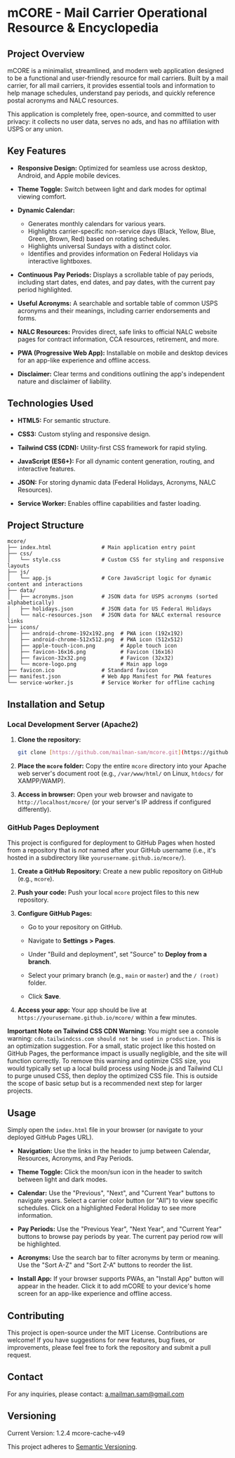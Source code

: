 # mCORE - Mail Carrier Operational Resource & Encyclopedia

## Project Overview

mCORE is a minimalist, streamlined, and modern web application designed to be a functional and user-friendly resource for mail carriers. Built by a mail carrier, for all mail carriers, it provides essential tools and information to help manage schedules, understand pay periods, and quickly reference postal acronyms and NALC resources.

This application is completely free, open-source, and committed to user privacy: it collects no user data, serves no ads, and has no affiliation with USPS or any union.

## Key Features

* **Responsive Design:** Optimized for seamless use across desktop, Android, and Apple mobile devices.

* **Theme Toggle:** Switch between light and dark modes for optimal viewing comfort.

* **Dynamic Calendar:**
    * Generates monthly calendars for various years.
    * Highlights carrier-specific non-service days (Black, Yellow, Blue, Green, Brown, Red) based on rotating schedules.
    * Highlights universal Sundays with a distinct color.
    * Identifies and provides information on Federal Holidays via interactive lightboxes.

* **Continuous Pay Periods:** Displays a scrollable table of pay periods, including start dates, end dates, and pay dates, with the current pay period highlighted.

* **Useful Acronyms:** A searchable and sortable table of common USPS acronyms and their meanings, including carrier endorsements and forms.

* **NALC Resources:** Provides direct, safe links to official NALC website pages for contract information, CCA resources, retirement, and more.

* **PWA (Progressive Web App):** Installable on mobile and desktop devices for an app-like experience and offline access.

* **Disclaimer:** Clear terms and conditions outlining the app's independent nature and disclaimer of liability.

## Technologies Used

* **HTML5:** For semantic structure.

* **CSS3:** Custom styling and responsive design.

* **Tailwind CSS (CDN):** Utility-first CSS framework for rapid styling.

* **JavaScript (ES6+):** For all dynamic content generation, routing, and interactive features.

* **JSON:** For storing dynamic data (Federal Holidays, Acronyms, NALC Resources).

* **Service Worker:** Enables offline capabilities and faster loading.

## Project Structure
````
mcore/
├── index.html                # Main application entry point
├── css/
│   └── style.css             # Custom CSS for styling and responsive layouts
├── js/
│   └── app.js                # Core JavaScript logic for dynamic content and interactions
├── data/
│   ├── acronyms.json         # JSON data for USPS acronyms (sorted alphabetically)
│   ├── holidays.json         # JSON data for US Federal Holidays
│   └── nalc-resources.json   # JSON data for NALC external resource links
├── icons/
│   ├── android-chrome-192x192.png  # PWA icon (192x192)
│   ├── android-chrome-512x512.png  # PWA icon (512x512)
│   ├── apple-touch-icon.png        # Apple touch icon
│   ├── favicon-16x16.png           # Favicon (16x16)
│   ├── favicon-32x32.png           # Favicon (32x32)
│   └── mcore-logo.png              # Main app logo
├── favicon.ico               # Standard favicon
├── manifest.json             # Web App Manifest for PWA features
└── service-worker.js         # Service Worker for offline caching
````

## Installation and Setup

### Local Development Server (Apache2)

1.  **Clone the repository:**

    ```bash
    git clone [https://github.com/mailman-sam/mcore.git](https://github.com/mailman-sam/mcore.git)
    ```

2.  **Place the `mcore` folder:** Copy the entire `mcore` directory into your Apache web server's document root (e.g., `/var/www/html/` on Linux, `htdocs/` for XAMPP/WAMP).

3.  **Access in browser:** Open your web browser and navigate to `http://localhost/mcore/` (or your server's IP address if configured differently).

### GitHub Pages Deployment

This project is configured for deployment to GitHub Pages when hosted from a repository that is *not* named after your GitHub username (i.e., it's hosted in a subdirectory like `yourusername.github.io/mcore/`).

1.  **Create a GitHub Repository:** Create a new public repository on GitHub (e.g., `mcore`).

2.  **Push your code:** Push your local `mcore` project files to this new repository.

3.  **Configure GitHub Pages:**

    * Go to your repository on GitHub.

    * Navigate to **Settings > Pages**.

    * Under "Build and deployment", set "Source" to **Deploy from a branch**.

    * Select your primary branch (e.g., `main` or `master`) and the `/ (root)` folder.

    * Click **Save**.

4.  **Access your app:** Your app should be live at `https://yourusername.github.io/mcore/` within a few minutes.

**Important Note on Tailwind CSS CDN Warning:**
You might see a console warning: `cdn.tailwindcss.com should not be used in production.` This is an optimization suggestion. For a small, static project like this hosted on GitHub Pages, the performance impact is usually negligible, and the site will function correctly. To remove this warning and optimize CSS size, you would typically set up a local build process using Node.js and Tailwind CLI to purge unused CSS, then deploy the optimized CSS file. This is outside the scope of basic setup but is a recommended next step for larger projects.

## Usage

Simply open the `index.html` file in your browser (or navigate to your deployed GitHub Pages URL).

* **Navigation:** Use the links in the header to jump between Calendar, Resources, Acronyms, and Pay Periods.

* **Theme Toggle:** Click the moon/sun icon in the header to switch between light and dark modes.

* **Calendar:** Use the "Previous", "Next", and "Current Year" buttons to navigate years. Select a carrier color button (or "All") to view specific schedules. Click on a highlighted Federal Holiday to see more information.

* **Pay Periods:** Use the "Previous Year", "Next Year", and "Current Year" buttons to browse pay periods by year. The current pay period row will be highlighted.

* **Acronyms:** Use the search bar to filter acronyms by term or meaning. Use the "Sort A-Z" and "Sort Z-A" buttons to reorder the list.

* **Install App:** If your browser supports PWAs, an "Install App" button will appear in the header. Click it to add mCORE to your device's home screen for an app-like experience and offline access.

## Contributing

This project is open-source under the MIT License. Contributions are welcome! If you have suggestions for new features, bug fixes, or improvements, please feel free to fork the repository and submit a pull request.

## Contact

For any inquiries, please contact: a.mailman.sam@gmail.com

## Versioning

Current Version: 1.2.4
mcore-cache-v49

This project adheres to [Semantic Versioning](https://semver.org/).